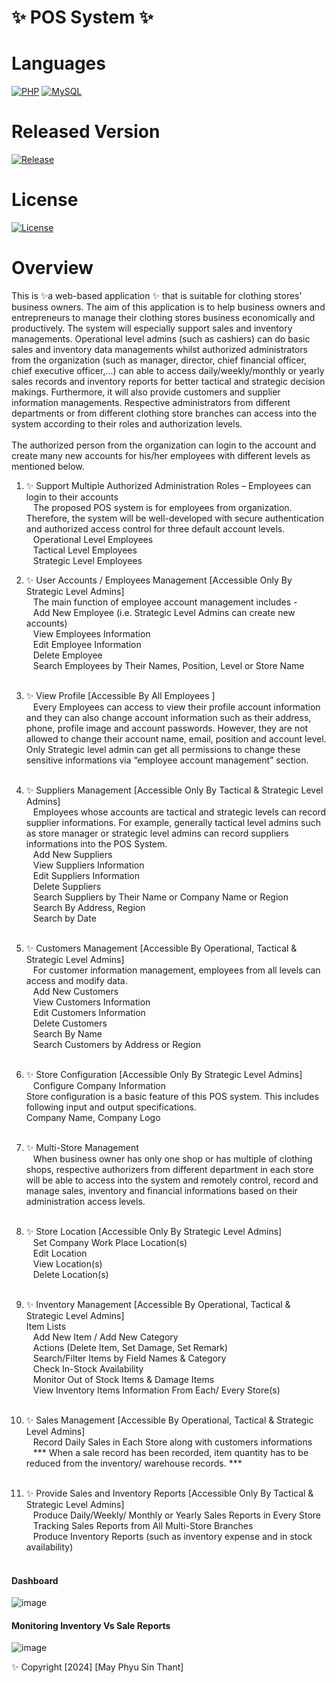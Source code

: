 <h1> ✨ POS System ✨</h1>

# Languages
[![PHP](https://img.shields.io/badge/PHP-blue)](https://www.php.net/)
[![MySQL](https://img.shields.io/badge/MySQL-blue)](https://www.mysql.com/) <br/>
# Released Version
[![Release](https://badgen.net/github/release/mayphyusinthant/pos-system?include_releases&label=Release)](https://github.com/mayphyusinthant/pos-system/releases/tag/v1.0.0)<br/>
# License
[![License](https://img.shields.io/badge/License-Apache%202.0-blue.svg)](LICENSE)
<br/>

# Overview 
This is ✨a web-based application ✨ that is suitable for clothing stores' business owners. The aim of this application is to help business owners and entrepreneurs to manage their clothing stores business economically and productively. The system will especially support sales and inventory managements. Operational level admins (such as cashiers) can do basic sales and inventory data managements whilst authorized administrators from the organization (such as manager, director, chief financial officer, chief executive officer,…) can able to access daily/weekly/monthly or yearly sales records and inventory reports for better tactical and strategic decision makings. Furthermore, it will also provide customers and supplier information managements. Respective administrators from different departments or from different clothing store branches can access into the system according to their roles and authorization levels. 
<br/> <br/>
The authorized person from the organization can login to the account and create many new accounts for his/her employees with different levels as mentioned below.<br/>

1.	✨ Support Multiple Authorized Administration Roles – Employees can login to their accounts <br/>
&ensp;	The proposed POS system is for employees from organization. Therefore, the system will be well-developed with secure authentication and authorized access control for three default account levels. <br/>
&ensp;	Operational Level Employees<br/>
&ensp;	Tactical Level Employees<br/>
&ensp;	Strategic Level Employees<br/>

2.	✨ User Accounts / Employees Management 	[Accessible Only By Strategic Level Admins]<br/>
&ensp;	The main function of employee account management includes - <br/>
&ensp;	Add New Employee (i.e. Strategic Level Admins can create new accounts)<br/>
&ensp;	View Employees Information<br/>
&ensp;	Edit Employee Information<br/>
&ensp;	Delete Employee<br/>
&ensp;	Search Employees by Their Names, Position, Level or Store Name <br/><br/>

3.	✨ View Profile [Accessible By All Employees ]<br/>
&ensp;	Every Employees can access to view their profile account information and they can also change account information such as their address, phone, profile image and account passwords. However, they are not allowed to change their account name, email, position and account level. Only Strategic level admin can get all permissions to change these sensitive informations via “employee account management” section.
<br/><br/>

4.	✨ Suppliers Management 		[Accessible Only By Tactical & Strategic Level Admins]<br/>
&ensp;	Employees whose accounts are tactical and strategic levels can record supplier informations. For example, generally tactical level admins such as store manager or strategic level admins can record suppliers informations into the POS System. <br/>
&ensp;	Add New Suppliers <br/>
&ensp;	View Suppliers Information<br/>
&ensp;	Edit Suppliers Information<br/>
&ensp;	Delete Suppliers<br/>
&ensp;	Search Suppliers by Their Name or Company Name or Region<br/>
&ensp;	Search By Address, Region<br/>
&ensp;	Search by Date <br/><br/>

5.	✨ Customers Management 	[Accessible By Operational, Tactical & Strategic Level Admins]<br/>
&ensp;	For customer information management, employees from all levels can access and modify data. <br/>
&ensp;	Add New Customers <br/>
&ensp;	View Customers Information<br/>
&ensp;	Edit Customers Information<br/>
&ensp;	Delete Customers<br/>
&ensp;	Search By Name<br/>
&ensp;	Search Customers by Address or Region<br/><br/>

6.	✨ Store Configuration 		[Accessible Only By Strategic Level Admins]<br/>
&ensp; Configure Company Information <br/>
	Store configuration is a basic feature of this POS system. This includes following input and output specifications. <br/>
Company Name, Company Logo<br/><br/>

7.	✨ Multi-Store Management<br/>
&ensp; When business owner has only one shop or has multiple of clothing shops, respective authorizers from different department in each store will be able to access into the system and remotely control, record and manage sales, inventory and financial informations based on their administration access levels.<br/><br/>

8.	✨ Store Location 		[Accessible Only By Strategic Level Admins]<br/>
&ensp;	Set Company Work Place Location(s)<br/>
&ensp;	Edit Location<br/>
&ensp;	View Location(s)<br/>
&ensp;	Delete Location(s)<br/><br/>

9.	✨ Inventory Management 	[Accessible By Operational, Tactical & Strategic Level Admins]<br/>
Item Lists<br/>
&ensp;	Add New Item / Add New Category<br/>
&ensp;	Actions (Delete Item, Set Damage, Set Remark)<br/>
&ensp;	Search/Filter Items by Field Names & Category<br/>
&ensp;	Check In-Stock Availability <br/>
&ensp;	Monitor Out of Stock Items & Damage Items<br/>
&ensp;	View Inventory Items Information From Each/ Every Store(s)<br/><br/>

10.	✨ Sales Management 	[Accessible By Operational, Tactical & Strategic Level Admins]<br/>
&ensp;	Record Daily Sales in Each Store along with customers informations<br/>
&ensp;  *** When a sale record has been recorded, item quantity has to be reduced from the inventory/ warehouse records. ***<br/><br/>

11.	✨ Provide Sales and Inventory Reports [Accessible Only By Tactical & Strategic Level Admins]<br/>
&ensp;	Produce Daily/Weekly/ Monthly or Yearly Sales Reports in Every Store<br/>
&ensp;	Tracking Sales Reports from All Multi-Store Branches<br/>
&ensp;  Produce Inventory Reports (such as inventory expense and in stock availability)  <br/><br/>

<h4> Dashboard </h4>


![image](https://github.com/mayphyusinthant/pos-system/assets/154217638/0133c724-4da5-43d0-97a7-6464f50fe93d)
<h4> Monitoring Inventory Vs Sale Reports </h4>

![image](https://github.com/mayphyusinthant/pos-system/assets/154217638/e7f57d85-4f1d-4a07-b4e7-19bf9bf47c20)


✨ Copyright [2024] [May Phyu Sin Thant]
